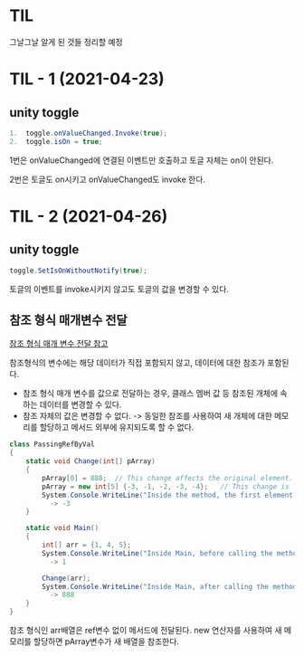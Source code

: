 # TIL

그날그날 알게 된 것들 정리할 예정

# TIL - 1 (2021-04-23)

## unity toggle

```csharp
1.  toggle.onValueChanged.Invoke(true);
2.  toggle.isOn = true;
```

1번은 onValueChanged에 연결된 이벤트만 호출하고 토글 자체는 on이 안된다.

2번은 토글도 on시키고 onValueChanged도 invoke 한다.


# TIL - 2 (2021-04-26)

## unity toggle
```csharp
toggle.SetIsOnWithoutNotify(true);
```

토글의 이벤트를 invoke시키지 않고도 토글의 값을 변경할 수 있다. 

## 참조 형식 매개변수 전달

[참조 형식 매개 변수 전달 참고](https://docs.microsoft.com/ko-kr/dotnet/csharp/programming-guide/classes-and-structs/passing-reference-type-parameters)

참조형식의 변수에는 해당 데이터가 직접 포함되지 않고, 데이터에 대한 참조가 포함된다. 
- 참조 형식 매개 변수를 값으로 전달하는 경우, 클래스 멤버 값 등 참조된 개체에 속하는 데이터를 변경할 수 있다.
- 참조 자체의 값은 변경할 수 없다. -> 동일한 참조를 사용하여 새 개체에 대한 메모리를 할당하고 메서드 외부에 유지되도록 할 수 없다. 

```csharp
class PassingRefByVal
{
    static void Change(int[] pArray)
    {
        pArray[0] = 888;  // This change affects the original element.
        pArray = new int[5] {-3, -1, -2, -3, -4};   // This change is local.
        System.Console.WriteLine("Inside the method, the first element is: {0}", pArray[0]); 
          -> -3
    }

    static void Main()
    {
        int[] arr = {1, 4, 5};
        System.Console.WriteLine("Inside Main, before calling the method, the first element is: {0}", arr [0]); 
          -> 1

        Change(arr);
        System.Console.WriteLine("Inside Main, after calling the method, the first element is: {0}", arr [0]); 
          -> 888
    }
}
```
참조 형식인 arr배열은 ref변수 없이 메서드에 전달된다. new 연산자를 사용하여 새 메모리를 할당하면 pArray변수가 새 배열을 참조한다. 

